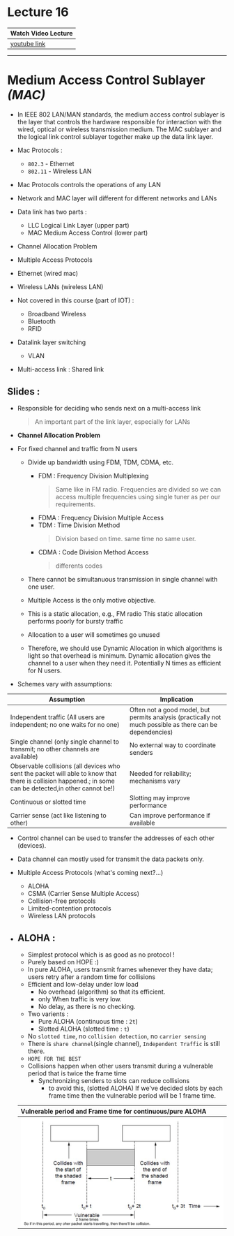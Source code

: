 # Lecture 16

|Watch Video Lecture|
|---|
|[youtube link](https://youtu.be/KsMnsyAr_kM)|

---

# Medium Access Control Sublayer *(MAC)*

- In IEEE 802 LAN/MAN standards, the medium access control sublayer is the layer that controls the hardware responsible for interaction with the wired, optical or wireless transmission medium. The MAC sublayer and the logical link control sublayer together make up the data link layer.
- Mac Protocols : 
	- `802.3` - Ethernet
	- `802.11` - Wireless LAN
- Mac Protocols controls the operations of any LAN	 
- Network and MAC layer will different for different networks and LANs
- Data link has two parts : 
	- LLC Logical Link Layer (upper part)
	- MAC Medium Access Control (lower part)
	
- Channel Allocation Problem
- Multiple Access Protocols
- Ethernet (wired mac)
- Wireless LANs (wireless LAN)
- Not covered in this course (part of IOT) : 
	- Broadband Wireless
	- Bluetooth 
	- RFID
- Datalink layer switching
	- VLAN

- Multi-access link : Shared link

## **Slides** : 
	
- Responsible for deciding who sends next on a multi-access link
	> An important part of the link layer, especially for LANs

- **Channel Allocation Problem**
- For fixed channel and traffic from N users
	- Divide up bandwidth using FDM, TDM, CDMA, etc.
		- FDM : Frequency Division Multiplexing
			> Same like in FM radio. Frequencies are divided so  we can access multiple frequencies using single tuner as per our requirements.
		- FDMA : Frequency Division Multiple Access
		- TDM : Time Division Method
			> Division based on time. same time no same user.
		- CDMA : Code Division Method Access
			> differents codes 
	- There cannot be simultanuous transmission in single channel with one user.
	- Multiple Access is the only motive objective.
	- This is a static allocation, e.g., FM radio This static allocation performs poorly for bursty traffic
	- Allocation to a user will sometimes go unused
	
	- Therefore, we should use Dynamic Allocation in which algorithms is light so that overhead is minimum.
	Dynamic allocation gives the channel to a user when they need it. Potentially N times as efficient for N users.

- Schemes vary with assumptions:

| Assumption | Implication |
|---|---|
| Independent traffic (All users are independent; no one waits for no one) | Often not a good model, but permits analysis (practically not much possible as there can be dependencies) | 
| Single channel (only single channel to transmit; no other channels are available) | No external way to coordinate senders |
| Observable collisions (all devices who sent the packet will able to know that there is collision happened.; in some can be detected,in other cannot be!) | Needed for reliability; mechanisms vary |
| Continuous or slotted time | Slotting may improve performance | 
| Carrier sense (act like listening to other) | Can improve performance if available |
	

- Control channel can be used to transfer the addresses of each other (devices).
- Data channel can mostly used for transmit the data packets only.

- Multiple Access Protocols  (what's coming next?...)
	- ALOHA
	- CSMA (Carrier Sense Multiple Access)
	- Collision-free protocols
	- Limited-contention protocols
	- Wireless LAN protocols

- ## ALOHA : 
	- Simplest protocol which is as good as no protocol !
	- Purely based on HOPE :)
	- In pure ALOHA, users transmit frames whenever they have data; users retry after a random time for collisions
	- Efficient and low-delay under low load
		- No overhead (algorithm) so that its efficient.
		- only When traffic is very low.
		- No delay, as there is no checking.
	- Two varients : 
		- Pure ALOHA	(continuous time : `2t`)
		- Slotted ALOHA	(slotted time : `t`)
	- No `slotted time`, no `collision detection`, no `carrier sensing`
	- There is `share channel`(single channel), `Independent Traffic` is still there.
	- `HOPE FOR THE BEST`
	- Collisions happen when other users transmit during a vulnerable period that is twice the frame time
		- Synchronizing senders to slots can reduce collisions
			- to avoid this, (slotted ALOHA) If we've decided slots by each frame time then the vulnerable period will be 1 frame time.
		
	|Vulnerable period and Frame time for continuous/pure ALOHA|
	|---|
	|![](./assets/1.png)|